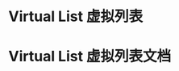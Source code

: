 # Virtual List 虚拟列表

<demo src="./demos/basic.vue"></demo>

<demo src="./demos/event.vue"></demo>

# Virtual List 虚拟列表文档